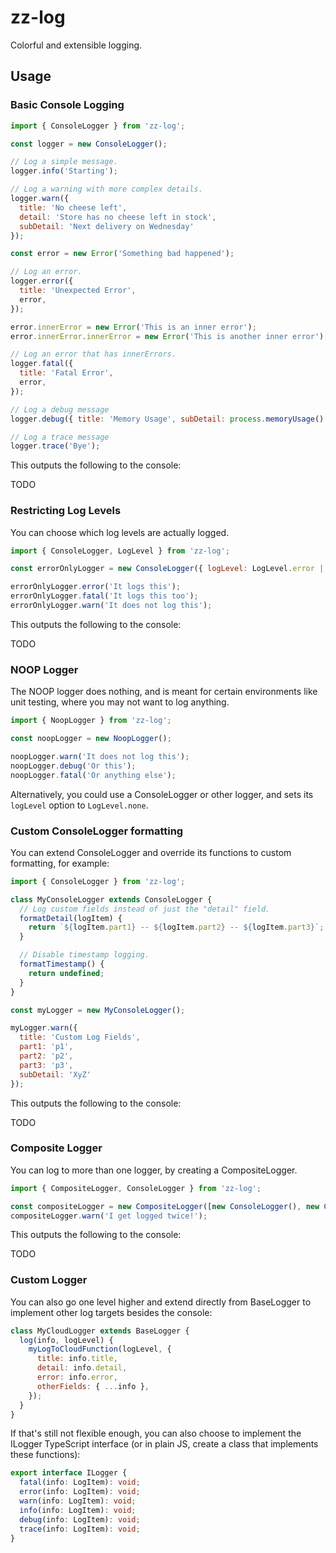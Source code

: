 # zz-log

Colorful and extensible logging.

## Usage

### Basic Console Logging

```js
import { ConsoleLogger } from 'zz-log';

const logger = new ConsoleLogger();

// Log a simple message.
logger.info('Starting');

// Log a warning with more complex details.
logger.warn({
  title: 'No cheese left',
  detail: 'Store has no cheese left in stock',
  subDetail: 'Next delivery on Wednesday'
});

const error = new Error('Something bad happened');

// Log an error.
logger.error({
  title: 'Unexpected Error',
  error,
});

error.innerError = new Error('This is an inner error');
error.innerError.innerError = new Error('This is another inner error');

// Log an error that has innerErrors.
logger.fatal({
  title: 'Fatal Error',
  error,
});

// Log a debug message
logger.debug({ title: 'Memory Usage', subDetail: process.memoryUsage() });

// Log a trace message
logger.trace('Bye');
```

This outputs the following to the console:

TODO

### Restricting Log Levels

You can choose which log levels are actually logged.

```js
import { ConsoleLogger, LogLevel } from 'zz-log';

const errorOnlyLogger = new ConsoleLogger({ logLevel: LogLevel.error | LogLevel.fatal });

errorOnlyLogger.error('It logs this');
errorOnlyLogger.fatal('It logs this too');
errorOnlyLogger.warn('It does not log this');
```

This outputs the following to the console:

TODO

### NOOP Logger

The NOOP logger does nothing, and is meant for certain environments like unit testing, where you may not want to log anything.

```js
import { NoopLogger } from 'zz-log';

const noopLogger = new NoopLogger();

noopLogger.warn('It does not log this');
noopLogger.debug('Or this');
noopLogger.fatal('Or anything else');
```

Alternatively, you could use a ConsoleLogger or other logger, and sets its `logLevel` option to `LogLevel.none`.

### Custom ConsoleLogger formatting

You can extend ConsoleLogger and override its functions to custom formatting, for example:

```js
import { ConsoleLogger } from 'zz-log';

class MyConsoleLogger extends ConsoleLogger {
  // Log custom fields instead of just the "detail" field.
  formatDetail(logItem) {
    return `${logItem.part1} -- ${logItem.part2} -- ${logItem.part3}`;
  }

  // Disable timestamp logging.
  formatTimestamp() {
    return undefined;
  }
}

const myLogger = new MyConsoleLogger();

myLogger.warn({
  title: 'Custom Log Fields',
  part1: 'p1',
  part2: 'p2',
  part3: 'p3',
  subDetail: 'XyZ'
});
```

This outputs the following to the console:

TODO

### Composite Logger

You can log to more than one logger, by creating a CompositeLogger.

```js
import { CompositeLogger, ConsoleLogger } from 'zz-log';

const compositeLogger = new CompositeLogger([new ConsoleLogger(), new ConsoleLogger()]);
compositeLogger.warn('I get logged twice!');
```

This outputs the following to the console:

TODO

### Custom Logger

You can also go one level higher and extend directly from BaseLogger to implement other log targets besides the console:

```js
class MyCloudLogger extends BaseLogger {
  log(info, logLevel) {
    myLogToCloudFunction(logLevel, {
      title: info.title,
      detail: info.detail,
      error: info.error,
      otherFields: { ...info },
    });
  }
}
```

If that's still not flexible enough, you can also choose to implement the ILogger TypeScript interface (or in plain JS, create a class that implements these functions):

```ts
export interface ILogger {
  fatal(info: LogItem): void;
  error(info: LogItem): void;
  warn(info: LogItem): void;
  info(info: LogItem): void;
  debug(info: LogItem): void;
  trace(info: LogItem): void;
}
```
